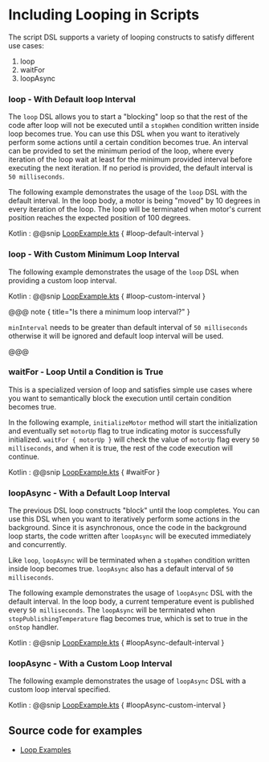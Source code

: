 # Including Looping in Scripts

The script DSL supports a variety of looping constructs to satisfy different use cases:

1. loop
1. waitFor
1. loopAsync

### loop - With Default loop Interval

The `loop` DSL allows you to start a "blocking" loop so that the rest of the code after loop will not be executed
until a `stopWhen` condition written inside loop becomes true.
You can use this DSL when you want to iteratively perform some actions until a certain condition becomes true.
An interval can be provided to set the minimum period of the loop, where every iteration of the loop wait at least for the minimum 
provided interval before executing the next iteration.  If no period is provided, the default interval is `50 milliseconds`.

The following example demonstrates the usage of the `loop` DSL with the default interval.
In the loop body, a motor is being "moved" by 10 degrees in every iteration of the loop.
The loop will be terminated when motor's current position reaches the expected position of 100 degrees.

Kotlin
:   @@snip [LoopExample.kts](../../../../../../examples/src/main/kotlin/esw/ocs/scripts/examples/paradox/LoopExample.kts) { #loop-default-interval }  

### loop - With Custom Minimum Loop Interval

The following example demonstrates the usage of the `loop` DSL when providing a custom loop interval.

Kotlin
:   @@snip [LoopExample.kts](../../../../../../examples/src/main/kotlin/esw/ocs/scripts/examples/paradox/LoopExample.kts) { #loop-custom-interval }  

@@@ note { title="Is there a minimum loop interval?" }

`minInterval` needs to be greater than default interval of `50 milliseconds` otherwise it will be ignored and default loop interval will be used.

@@@

### waitFor - Loop Until a Condition is True

This is a specialized version of loop and satisfies simple use cases where you want to semantically block the 
execution until certain condition becomes true.

In the following example, `initializeMotor` method will start the initialization and eventually set `motorUp` flag to true indicating motor is successfully initialized.
`waitFor { motorUp }` will check the value of `motorUp` flag every `50 milliseconds`, and when it is true, the rest of the code execution will continue.  

Kotlin
:   @@snip [LoopExample.kts](../../../../../../examples/src/main/kotlin/esw/ocs/scripts/examples/paradox/LoopExample.kts) { #waitFor }

### loopAsync - With a Default Loop Interval

The previous DSL loop constructs "block" until the loop completes. You can use this DSL when you want to iteratively perform some actions in the background.
Since it is asynchronous, once the code in the background loop starts, the code written after `loopAsync` will be executed immediately and concurrently.

Like `loop`, `loopAsync` will be terminated when a `stopWhen` condition written inside loop becomes true. `loopAsync` also 
has a default interval of `50 milliseconds`.

The following example demonstrates the usage of `loopAsync` DSL with the default interval.
In the loop body, a current temperature event is published every `50 milliseconds`. 
The `loopAsync` will be terminated when `stopPublishingTemperature` flag becomes true, which is set to true in the `onStop` handler.

Kotlin
:   @@snip [LoopExample.kts](../../../../../../examples/src/main/kotlin/esw/ocs/scripts/examples/paradox/LoopExample.kts) { #loopAsync-default-interval }  

### loopAsync - With a Custom Loop Interval

The following example demonstrates the usage of `loopAsync` DSL with a custom loop interval specified.

Kotlin
:   @@snip [LoopExample.kts](../../../../../../examples/src/main/kotlin/esw/ocs/scripts/examples/paradox/LoopExample.kts) { #loopAsync-custom-interval }

## Source code for examples

* [Loop Examples]($github.base_url$/examples/src/main/kotlin/esw/ocs/scripts/examples/paradox/LoopExample.kts)
